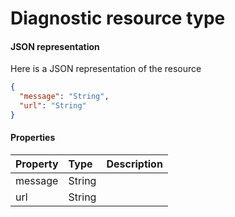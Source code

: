 # Diagnostic resource type



#### JSON representation

Here is a JSON representation of the resource

<!-- {
  "blockType": "resource",
  "optionalProperties": [

  ],
  "@odata.type": "microsoft.graph.Diagnostic"
}-->

```json
{
  "message": "String",
  "url": "String"
}

```
#### Properties
| Property	   | Type	|Description|
|:---------------|:--------|:----------|
|message|String||
|url|String||

